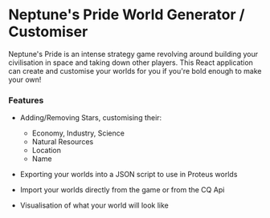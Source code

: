 # Neptune's Pride World Generator / Customiser
Neptune's Pride is an intense strategy game revolving around building your civilisation in space and taking down other players. This React application can create and customise your worlds for you if you're bold enough to make your own!

### Features
- Adding/Removing Stars, customising their:
  - Economy, Industry, Science
  - Natural Resources
  - Location
  - Name

- Exporting your worlds into a JSON script to use in Proteus worlds

- Import your worlds directly from the game or from the CQ Api

- Visualisation of what your world will look like
